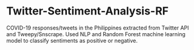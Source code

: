 # Twitter-Sentiment-Analysis-RF
COVID-19 responses/tweets in the Philippines extracted from Twitter API and Tweepy/Snscrape. Used NLP and Random Forest machine learning model to classify sentiments as positive or negative.
